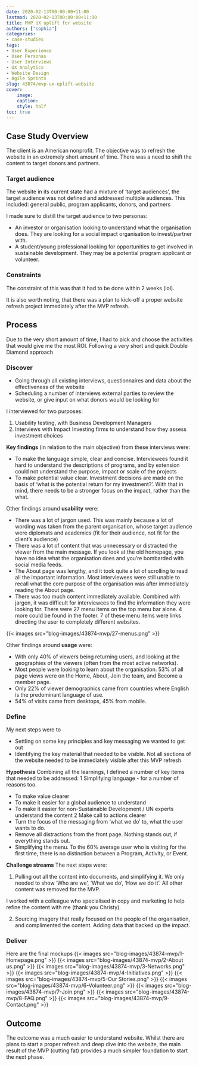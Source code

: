 ```yaml
---
date: 2020-02-13T00:00:00+11:00
lastmod: 2020-02-13T00:00:00+11:00
title: MVP UX uplift for website
authors: ["sophia"]
categories:
- case-studies
tags:
- User Experience
- User Personas
- User Interviews
- UX Analytics
- Website Design
- Agile Sprints
slug: 43874/mvp-ux-uplift-website
cover:
    image: 
    caption: 
    style: half
toc: true
---
```


## Case Study Overview
The client is an American nonprofit. The objective was to refresh the website in an extremely short amount of time. There was a need to shift the content to target donors and partners.

### Target audience
The website in its current state had a mixture of ‘target audiences’, the target audience was not defined and addressed multiple audiences. This included: general public, program applicants, donors, and partners

I made sure to distill the target audience to two personas:
- An investor or organisation looking to understand what the organisation does. They are looking for a social impact organisation to invest/partner with.
- A student/young professional looking for opportunities to get involved in sustainable development. They may be a potential program applicant or volunteer.

### Constraints
The constraint of this was that it had to be done within 2 weeks (lol).

It is also worth noting, that there was a plan to kick-off a proper website refresh project immediately after the MVP refresh.

## Process
Due to the very short amount of time, I had to pick and choose the activities that would give me the most ROI. Following a very short and quick Double Diamond approach

### Discover
- Going through all existing interviews, questionnaires and data about the effectiveness of the website
- Scheduling a number of interviews external parties to review the website, or give input on what donors would be looking for

I interviewed for two purposes:
1. Usability testing, with Business Development Managers
2. Interviews with Impact Investing firms to understand how they assess investment choices

**Key findings** (in relation to the main objective) from these interviews were:
- To make the language simple, clear and concise. Interviewees found it hard to understand the descriptions of programs, and by extension could not understand the purpose, impact or scale of the projects
- To make potential value clear. Investment decisions are made on the basis of ‘what is the potential return for my investment?’. With that in mind, there needs to be a stronger focus on the impact, rather than the what.

Other findings around **usability** were:
- There was a lot of jargon used. This was mainly because a lot of wording was taken from the parent organisation, whose target audience were diplomats and academics (fit for their audience, not fit for the client’s audience)
- There was a lot of content that was unnecessary or distracted the viewer from the main message. If you look at the old homepage, you have no idea what the organisation does and you’re bombarded with social media feeds. 
- The About page was lengthy, and it took quite a lot of scrolling to read all the important information. Most interviewees were still unable to recall what the core purpose of the organisation was after immediately reading the About page.
- There was too much content immediately available. Combined with jargon, it was difficult for interviewees to find the information they were looking for. There were 27 menu items on the top menu bar alone. 4 more could be found in the footer. 7 of these menu items were links directing the user to completely different websites.

{{< images src="blog-images/43874-mvp/27-menus.png" >}}


Other findings around **usage** were:
- With only 40% of viewers being returning users, and looking at the geographies of the viewers (often from the most active networks). 
- Most people were looking to learn about the organisation. 53% of all page views were on the Home, About, Join the team, and Become a member page.
- Only 22% of viewer demographics came from countries where English is the predominant language of use.
- 54% of visits came from desktops, 45% from mobile.

### Define

My next steps were to
- Settling on some key principles and key messaging we wanted to get out
- Identifying the key material that needed to be visible. Not all sections of the website needed to be immediately visible after this MVP refresh


**Hypothesis**
Combining all the learnings, I defined a number of key items that needed to be addressed:
1 Simplifying language - for a number of reasons too.
- To make value clearer
- To make it easier for a global audience to understand
- To make it easier for non-Sustainable Development / UN experts understand the content
2 Make call to actions clearer
- Turn the focus of the messaging from ‘what we do’ to, what the user wants to do.  
- Remove all distractions from the front page. Nothing stands out, if everything stands out.
- Simplifying the menu. To the 60% average user who is visiting for the first time, there is no distinction between a Program, Activity, or Event.



**Challenge streams**
The next steps were:

1. Pulling out all the content into documents, and simplifying it. We only needed to show ‘Who are we’, ‘What we do’, ‘How we do it’. All other content was removed for the MVP.

I worked with a colleague who specialised in copy and marketing to help refine the content with me (thank you Christy). 

2. Sourcing imagery that really focused on the people of the organisation, and complimented the content. Adding data that backed up the impact.



### Deliver
Here are the final mockups
{{< images src="blog-images/43874-mvp/1-Homepage.png" >}}
{{< images src="blog-images/43874-mvp/2-About us.png" >}}
{{< images src="blog-images/43874-mvp/3-Networks.png" >}}
{{< images src="blog-images/43874-mvp/4-Initiatives.png" >}}
{{< images src="blog-images/43874-mvp/5-Our Stories.png" >}}
{{< images src="blog-images/43874-mvp/6-Volunteer.png" >}}
{{< images src="blog-images/43874-mvp/7-Join.png" >}}
{{< images src="blog-images/43874-mvp/8-FAQ.png" >}}
{{< images src="blog-images/43874-mvp/9-Contact.png" >}}

## Outcome

The outcome was a much easier to understand website. Whilst there are plans to start a proper refresh and deep dive into the website, the main result of the MVP (cutting fat) provides a much simpler foundation to start the next phase.

